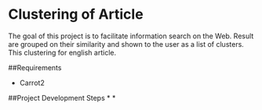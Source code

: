 # Clustering of Article

The goal of this project is to facilitate information search on the Web. Result are grouped on  their similarity and shown to the user as a list of clusters. This clustering for english article.

##Requirements
* Carrot2

##Project Development Steps
*
*
